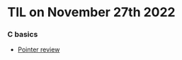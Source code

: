 # **TIL on November 27th 2022**
### C basics
- [Pointer review](../../../Languages/C/modoocode/vol-02-11-27-2022.md)
